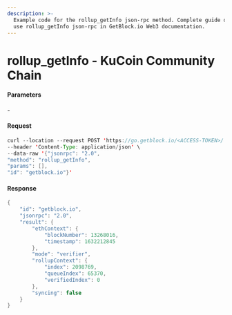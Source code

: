 ```yaml
---
description: >-
  Example code for the rollup_getInfo json-rpc method. Сomplete guide on how to
  use rollup_getInfo json-rpc in GetBlock.io Web3 documentation.
---
```


# rollup\_getInfo - KuCoin Community Chain

#### Parameters

\-

#### Request

```java
curl --location --request POST 'https://go.getblock.io/<ACCESS-TOKEN>/' \
--header 'Content-Type: application/json' \
--data-raw '{"jsonrpc": "2.0",
"method": "rollup_getInfo",
"params": [],
"id": "getblock.io"}'
```

#### Response

```java
{
    "id": "getblock.io",
    "jsonrpc": "2.0",
    "result": {
        "ethContext": {
            "blockNumber": 13268016,
            "timestamp": 1632212845
        },
        "mode": "verifier",
        "rollupContext": {
            "index": 2098769,
            "queueIndex": 65370,
            "verifiedIndex": 0
        },
        "syncing": false
    }
}
```
